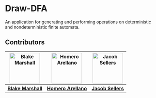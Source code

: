 # Draw-DFA
An application for generating and performing operations on deterministic and nondeterministic finite automata.

## Contributors

| <img src="https://avatars.githubusercontent.com/u/67528639?v=4" width="100" height="100" alt="Blake Marshall"> | <img src="https://avatars.githubusercontent.com/u/103329122?v=4" width="100" height="100" alt="Homero Arellano"> | <img src="https://avatars.githubusercontent.com/u/129122237?v=4" width="100" height="100" alt="Jacob Sellers"> |
|:-------------------------------------------------:|:--------------------------------------------------:|:-----------------------------------------------:|
| [**Blake Marshall**](https://github.com/officialblake) | [**Homero Arellano**](https://github.com/brandonuscg) | [**Jacob Sellers**](https://github.com/JacobS999) |
